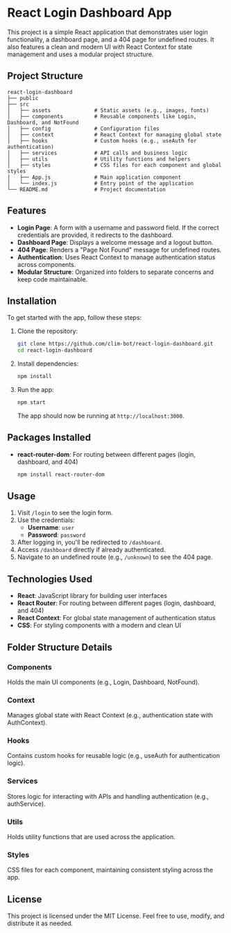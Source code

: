 
# React Login Dashboard App

This project is a simple React application that demonstrates user login functionality, a dashboard page, and a 404 page for undefined routes. It also features a clean and modern UI with React Context for state management and uses a modular project structure.

## Project Structure

```
react-login-dashboard
├── public
├── src
│   ├── assets              # Static assets (e.g., images, fonts)
│   ├── components          # Reusable components like Login, Dashboard, and NotFound
│   ├── config              # Configuration files
│   ├── context             # React Context for managing global state
│   ├── hooks               # Custom hooks (e.g., useAuth for authentication)
│   ├── services            # API calls and business logic
│   ├── utils               # Utility functions and helpers
│   ├── styles              # CSS files for each component and global styles
│   ├── App.js              # Main application component
│   └── index.js            # Entry point of the application
└── README.md               # Project documentation
```

## Features

- **Login Page**: A form with a username and password field. If the correct credentials are provided, it redirects to the dashboard.
- **Dashboard Page**: Displays a welcome message and a logout button.
- **404 Page**: Renders a "Page Not Found" message for undefined routes.
- **Authentication**: Uses React Context to manage authentication status across components.
- **Modular Structure**: Organized into folders to separate concerns and keep code maintainable.

## Installation

To get started with the app, follow these steps:

1. Clone the repository:

    ```bash
    git clone https://github.com/clim-bot/react-login-dashboard.git
    cd react-login-dashboard
    ```

2. Install dependencies:

    ```bash
    npm install
    ```

3. Run the app:

    ```bash
    npm start
    ```

    The app should now be running at `http://localhost:3000`.

## Packages Installed

- **react-router-dom**: For routing between different pages (login, dashboard, and 404)

    ```bash
    npm install react-router-dom
    ```

## Usage

1. Visit `/login` to see the login form.
2. Use the credentials:
    - **Username**: `user`
    - **Password**: `password`
3. After logging in, you'll be redirected to `/dashboard`.
4. Access `/dashboard` directly if already authenticated.
5. Navigate to an undefined route (e.g., `/unknown`) to see the 404 page.

## Technologies Used

- **React**: JavaScript library for building user interfaces
- **React Router**: For routing between different pages (login, dashboard, and 404)
- **React Context**: For global state management of authentication status
- **CSS**: For styling components with a modern and clean UI

## Folder Structure Details

### Components
Holds the main UI components (e.g., Login, Dashboard, NotFound).

### Context
Manages global state with React Context (e.g., authentication state with AuthContext).

### Hooks
Contains custom hooks for reusable logic (e.g., useAuth for authentication logic).

### Services
Stores logic for interacting with APIs and handling authentication (e.g., authService).

### Utils
Holds utility functions that are used across the application.

### Styles
CSS files for each component, maintaining consistent styling across the app.

## License

This project is licensed under the MIT License. Feel free to use, modify, and distribute it as needed.
